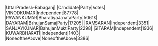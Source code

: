  
|UttarPradesh-Babaganj|
|Candidate|Party|Votes|
|VINODKUMAR|Independent|87778|
|PAWANKUMAR|BharatiyaJanataParty|50618|
|DAYARAM|BahujanSamajParty|17205|
|RAMSARAN|Independent|3351|
|SANJAYKUMAR|BahujanMuktiParty|2298|
|SITARAM|Independent|1936|
|KUWARBHARATI|Independent|1403|
|NoneoftheAbove|NoneoftheAbove|3386|
